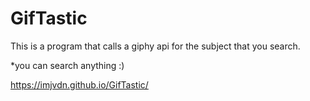 # GifTastic

This is a program that calls a giphy api for the subject that you search.

*you can search anything :)

https://imjvdn.github.io/GifTastic/
